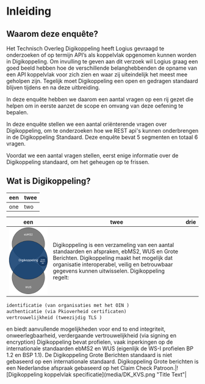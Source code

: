 # Inleiding

## Waarom deze enquête?

Het Technisch Overleg Digikoppeling heeft Logius gevraagd te onderzoeken of op termijn API’s als koppelvlak opgenomen kunnen worden in Digikoppeling. Om invulling te geven aan dit verzoek wil Logius graag een goed beeld hebben hoe de verschillende belanghebbenden de opname van een API koppelvlak voor zich zien en waar zij uiteindelijk het meest mee geholpen zijn. Tegelijk moet Digikoppeling een open en gedragen standaard blijven tijdens en na deze uitbreiding.

In deze enquête hebben we daarom een aantal vragen op een rij gezet die helpen om in eerste aanzet de scope en omvang van deze oefening te bepalen.

In deze enquête stellen we een aantal oriënterende vragen over Digikoppeling, om te onderzoeken hoe we REST api's kunnen onderbrengen in de Digikoppeling Standaard. Deze enquête bevat 5 segmenten en totaal 6 vragen.

Voordat we een aantal vragen stellen, eerst enige informatie over de Digikoppeling standaard, om het geheugen op te frissen.

## Wat is Digikoppeling?

|een|twee|
|--|--|
|one|two|

|een|twee|drie|
|--|--|--|
|![Digikoppeling Venn](media/DK_Venn.png "Title Text")|Digikoppeling is een verzameling van een aantal standaarden en afspraken, ebMS2, WUS en Grote Berichten. Digikoppeling maakt het mogelijk dat organisatie interoperabel, veilig en betrouwbaar gegevens kunnen uitwisselen. Digikoppeling regelt:

    identificatie (van organisaties met het OIN )
    authenticatie (via Pkioverheid certificaten)
    vertrouwelijkheid (tweezijdig TLS )
en biedt aanvullende mogelijkheden voor end to end integriteit, onweerlegbaarheid, verdergaande vertrouwelijkheid (via signing en encryption) Digikoppeling bevat profielen, vaak inperkingen op de internationale standaarden ebMS2 en WUS (eigenlijk de WS-I profielen BP 1.2 en BSP 1.1). De Digikoppeling Grote Berichten standaard is niet gebaseerd op een internationale standaard. Digikoppeling Grote berichten is een Nederlandse afspraak gebaseerd op het Claim Check Patroon.|![Digikoppeling koppelvlak specificatie](media/DK_KVS.png "Title Text"|
